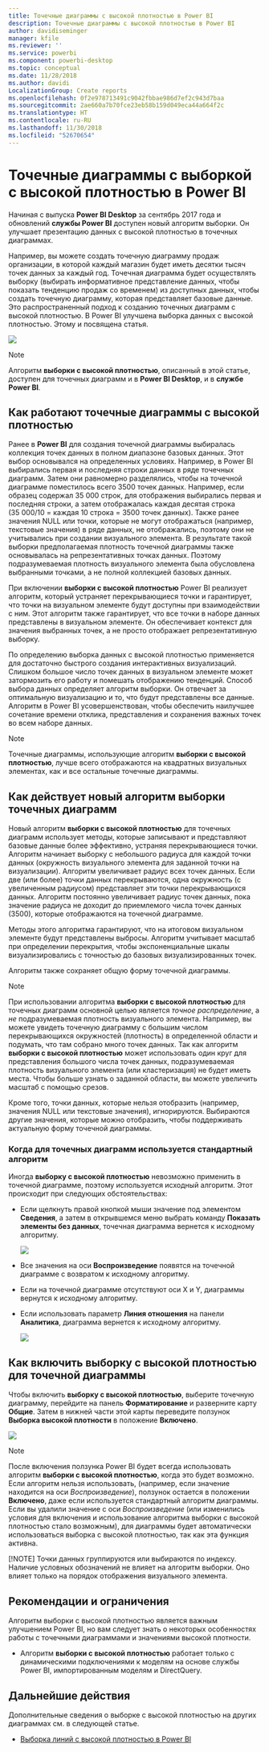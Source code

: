 ```yaml
---
title: Точечные диаграммы с высокой плотностью в Power BI
description: Точечные диаграммы с высокой плотностью в Power BI
author: davidiseminger
manager: kfile
ms.reviewer: ''
ms.service: powerbi
ms.component: powerbi-desktop
ms.topic: conceptual
ms.date: 11/28/2018
ms.author: davidi
LocalizationGroup: Create reports
ms.openlocfilehash: 0f2e978713491c9042fbbae986d7ef2c943d7baa
ms.sourcegitcommit: 2ae660a7b70fce23eb58b159d049eca44a664f2c
ms.translationtype: HT
ms.contentlocale: ru-RU
ms.lasthandoff: 11/30/2018
ms.locfileid: "52670654"
---
```

# <a name="high-density-sampling-in-power-bi-scatter-charts"></a>Точечные диаграммы с выборкой с высокой плотностью в Power BI
Начиная с выпуска **Power BI Desktop** за сентябрь 2017 года и обновлений **службы Power BI** доступен новый алгоритм выборки. Он улучшает презентацию данных с высокой плотностью в точечных диаграммах.

Например, вы можете создать точечную диаграмму продаж организации, в которой каждый магазин будет иметь десятки тысяч точек данных за каждый год. Точечная диаграмма будет осуществлять выборку (выбирать информативное представление данных, чтобы показать тенденцию продаж со временем) из доступных данных, чтобы создать точечную диаграмму, которая представляет базовые данные. Это распространенный подход к созданию точечных диаграмм с высокой плотностью. В Power BI улучшена выборка данных с высокой плотностью. Этому и посвящена статья.

![](media/desktop-high-density-scatter-charts/high-density-scatter-charts_01.png)

> [!NOTE]
> Алгоритм **выборки с высокой плотностью**, описанный в этой статье, доступен для точечных диаграмм и в **Power BI Desktop**, и в **службе Power BI**.
> 
> 

## <a name="how-high-density-scatter-charts-work"></a>Как работают точечные диаграммы с высокой плотностью
Ранее в **Power BI** для создания точечной диаграммы выбиралась коллекция точек данных в полном диапазоне базовых данных. Этот выбор основывался на определенных условиях. Например, в Power BI выбирались первая и последняя строки данных в ряде точечных диаграмм. Затем они равномерно разделялись, чтобы на точечной диаграмме поместилось всего 3500 точек данных. Например, если образец содержал 35 000 строк, для отображения выбирались первая и последняя строки, а затем отображалась каждая десятая строка (35 000/10 = каждая 10 строка = 3500 точек данных). Также ранее значения NULL или точки, которые не могут отображаться (например, текстовые значения) в ряде данных, не отображались, поэтому они не учитывались при создании визуального элемента. В результате такой выборки предполагаемая плотность точечной диаграммы также основывалась на репрезентативных точках данных. Поэтому подразумеваемая плотность визуального элемента была обусловлена выбранными точками, а не полной коллекцией базовых данных.

При включении **выборки с высокой плотностью** Power BI реализует алгоритм, который устраняет перекрывающиеся точки и гарантирует, что точки на визуальном элементе будут доступны при взаимодействии с ним. Этот алгоритм также гарантирует, что все точки в наборе данных представлены в визуальном элементе. Он обеспечивает контекст для значения выбранных точек, а не просто отображает репрезентативную выборку.

По определению выборка данных с высокой плотностью применяется для достаточно быстрого создания интерактивных визуализаций. Слишком большое число точек данных в визуальном элементе может затормозить его работу и помешать отображению тенденций. Способ выбора данных определяет алгоритм выборки. Он отвечает за оптимальную визуализацию и то, что будут представлены все данные. Алгоритм в Power BI усовершенствован, чтобы обеспечить наилучшее сочетание времени отклика, представления и сохранения важных точек во всем наборе данных.

> [!NOTE]
> Точечные диаграммы, использующие алгоритм **выборки с высокой плотностью**, лучше всего отображаются на квадратных визуальных элементах, как и все остальные точечные диаграммы.
> 
> 

## <a name="how-the-new-scatter-chart-sampling-algorithm-works"></a>Как действует новый алгоритм выборки точечных диаграмм
Новый алгоритм **выборки с высокой плотностью** для точечных диаграмм использует методы, которые записывают и представляют базовые данные более эффективно, устраняя перекрывающиеся точки. Алгоритм начинает выборку с небольшого радиуса для каждой точки данных (окружность визуального элемента для заданной точки на визуализации). Алгоритм увеличивает радиус всех точек данных. Если две (или более) точки данных перекрываются, одна окружность (с увеличенным радиусом) представляет эти точки перекрывающихся данных. Алгоритм постоянно увеличивает радиус точек данных, пока значение радиуса не доходит до приемлемого числа точек данных (3500), которые отображаются на точечной диаграмме.

Методы этого алгоритма гарантируют, что на итоговом визуальном элементе будут представлены выбросы. Алгоритм учитывает масштаб при определении перекрытия, чтобы экспоненциальные шкалы визуализировались с точностью до базовых визуализированных точек.

Алгоритм также сохраняет общую форму точечной диаграммы.

> [!NOTE]
> При использовании алгоритма **выборки с высокой плотностью** для точечных диаграмм основной целью является *точное распределение*, а *не* подразумеваемая плотность визуального элемента. Например, вы можете увидеть точечную диаграмму с большим числом перекрывающихся окружностей (плотность) в определенной области и подумать, что там собрано много точек данных. Так как алгоритм **выборки с высокой плотностью** может использовать один круг для представления большого числа точек данных, подразумеваемая плотность визуального элемента (или кластеризация) не будет иметь места. Чтобы больше узнать о заданной области, вы можете увеличить масштаб с помощью срезов.
> 
> 

Кроме того, точки данных, которые нельзя отобразить (например, значения NULL или текстовые значения), игнорируются. Выбираются другие значения, которые можно отобразить, чтобы поддерживать актуальную форму точечной диаграммы.

### <a name="when-the-standard-algorithm-for-scatter-charts-is-used"></a>Когда для точечных диаграмм используется стандартный алгоритм
Иногда **выборку с высокой плотностью** невозможно применить в точечной диаграмме, поэтому используется исходный алгоритм. Этот происходит при следующих обстоятельствах:

* Если щелкнуть правой кнопкой мыши значение под элементом **Сведения**, а затем в открывшемся меню выбрать команду **Показать элементы без данных**, точечная диаграмма вернется к исходному алгоритму.
  
  ![](media/desktop-high-density-scatter-charts/high-density-scatter-charts_02.png)
* Все значения на оси **Воспроизведение** появятся на точечной диаграмме с возвратом к исходному алгоритму.
* Если на точечной диаграмме отсутствуют оси X и Y, диаграммы вернутся к исходному алгоритму.
* Если использовать параметр **Линия отношения** на панели **Аналитика**, диаграмма вернется к исходному алгоритму.
  
  ![](media/desktop-high-density-scatter-charts/high-density-scatter-charts_03.png)

## <a name="how-to-turn-on-high-density-sampling-for-a-scatter-chart"></a>Как включить выборку с высокой плотностью для точечной диаграммы
Чтобы включить **выборку с высокой плотностью**, выберите точечную диаграмму, перейдите на панель **Форматирование** и разверните карту **Общие**. Затем в нижней части этой карты переведите ползунок **Выборка высокой плотности** в положение **Включено**.

![](media/desktop-high-density-scatter-charts/high-density-scatter-charts_04.png)

> [!NOTE]
> После включения ползунка Power BI будет всегда использовать алгоритм **выборки с высокой плотностью**, когда это будет возможно. Если алгоритм нельзя использовать, (например, если значение находится на оси *Воспроизведение*), ползунок остается в положении **Включено**, даже если используется стандартный алгоритм диаграммы. Если вы удалили значение с оси *Воспроизведение* (или изменились условия для включения и использование алгоритма выборки с высокой плотностью стало возможным), для диаграммы будет автоматически использоваться выборка с высокой плотностью, так как эта функция активна.
> 
> [!NOTE]
> Точки данных группируются или выбираются по индексу. Наличие условных обозначений не влияет на алгоритм выборки. Оно влияет только на порядок отображения визуального элемента.
> 
> 

## <a name="considerations-and-limitations"></a>Рекомендации и ограничения
Алгоритм выборки с высокой плотностью является важным улучшением Power BI, но вам следует знать о некоторых особенностях работы с точечными диаграммами и значениями высокой плотности.

* Алгоритм **выборки с высокой плотностью** работает только с динамическими подключениями к моделям на основе службы Power BI, импортированным моделям и DirectQuery.

## <a name="next-steps"></a>Дальнейшие действия
Дополнительные сведения о выборке с высокой плотностью на других диаграммах см. в следующей статье.

* [Выборка линий с высокой плотностью в Power BI](desktop-high-density-sampling.md)

